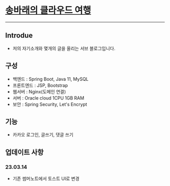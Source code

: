 # <a href="https://www.gihun-blog.com/">송바래의 클라우드 여행</a>

<hr>

## Introdue
 -  저의 자기소개와 몇개의 글을 올리는 서브 블로그입니다.
 
 ## 구성
 - 백엔드 : Spring Boot, Java 11, MySQL
 - 프론트엔드 : JSP, Bootstrap
 - 웹서버 : Nginx(도메인 연결)
 - 서버 : Oracle cloud 1CPU 1GB RAM
 - 보안 : Spring Security, Let's Encrypt

## 기능
- 카카오 로그인, 글쓰기, 댓글 쓰기 

## 업데이트 사항

### 23.03.14
- 기존 썸머노트에서 토스트 UI로 변경
